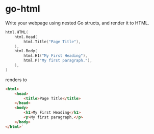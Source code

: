 # go-html

Write your webpage using nested Go structs, and render it to HTML.

```go
html.HTML(
	html.Head(
		html.Title("Page Title"),
	),
	html.Body(
		html.H1("My First Heading"),
		html.P("My first paragraph."),
	),
)
```
renders to
```html
<html>
	<head>
		<title>Page Title</title>
	</head>
	<body>
		<h1>My First Heading</h1>
		<p>My first paragraph.</p>	
	</body>
</html>`
```